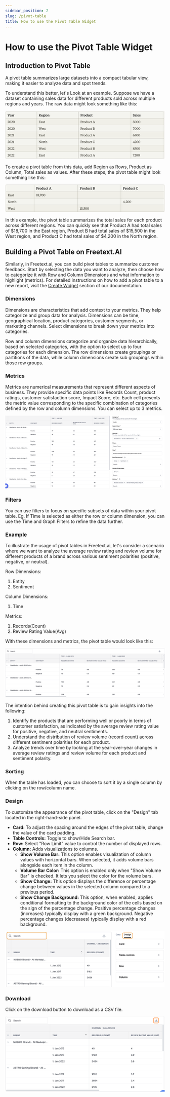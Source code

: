```yaml
---
sidebar_position: 2
slug: /pivot-table
title: How to use the Pivot Table Widget
---
```


# How to use the Pivot Table Widget

## Introduction to Pivot Table

A pivot table summarizes large datasets into a compact tabular view, making it easier to analyze data and spot trends. 

To understand this  better, let's Look at an example. Suppose we have a dataset containing sales data for different products sold across multiple regions and years. The raw data might look something like this:

![raw-data](/img/help/guides/pivot-table/raw-data.png)

To create a pivot table from this data, add Region as Rows, Product as Column, Total sales as values. After these steps, the pivot table might look something like this:

![pivot-example](/img/help/guides/pivot-table/pivot-example.png)

In this example, the pivot table summarizes the total sales for each product across different regions. You can quickly see that Product A had total sales of $18,700 in the East region, Product B had total sales of $15,500 in the West region, and Product C had total sales of $4,200 in the North region.

## Building a Pivot Table on Freetext.AI

Similarly, in Freetext.ai, you can build pivot tables to summarize customer feedback. Start by selecting the data you want to analyze, then choose how to categorize it with Row and Column Dimensions and what information to highlight (metrics). For detailed instructions on how to add a pivot table to a new report, visit the [Create Widget](/reports/widgets.md) section of our documentation.

### Dimensions

Dimensions are characteristics that add context to your metrics. They help categorize and group data for analysis. Dimensions can be time, geographical location, product categories, customer segments, or marketing channels. Select dimensions to break down your metrics into categories.

Row and column dimensions categorize and organize data hierarchically, based on selected categories, with the option to select up to four categories for each dimension. The row dimensions create groupings or partitions of the data, while column dimensions create sub groupings within those row groups. 

### Metrics

Metrics are numerical measurements that represent different aspects of business. They provide specific data points like Records Count, product ratings, customer satisfaction score, Impact Score, etc. Each cell presents the metric value corresponding to the specific combination of categories defined by the row and column dimensions. You can select up to 3 metrics.

![create-pivot](/img/help/guides/pivot-table/create-pivot-table.png)

### Filters

You can use filters to focus on specific subsets of data within your pivot table. Eg. If Time is selected as either the row or column dimension, you can use the Time and Graph Filters to refine the data further.

### Example

To illustrate the usage of pivot tables in Freetext.ai, let's consider a scenario where we want to analyze the average review rating and review volume for different products of a brand across various sentiment polarities (positive, negative, or neutral).

Row Dimensions:
1. Entity
2. Sentiment
   
Column Dimensions:
1. Time
   
Metrics:
1. Records(Count)
2. Review Rating Value(Avg)

With these dimensions and metrics, the pivot table would look like this:

![pivot-example-freetext](/img/help/guides/pivot-table/pivot-example-freetext.png)

The intention behind creating this pivot table is to gain insights into the following:

1. Identify the products that are performing well or poorly in terms of customer satisfaction, as indicated by the average review rating value for positive, negative, and neutral sentiments.
2. Understand the distribution of review volume (record count) across different sentiment polarities for each product.
3. Analyze trends over time by looking at the year-over-year changes in average review ratings and review volume for each product and sentiment polarity.

### Sorting

When the table has loaded, you can choose to sort it by a single column by clicking on the row/column name.

### Design

To customize the appearance of the pivot table, click on the "Design" tab located in the right-hand-side panel.

- **Card:** To adjust the spacing around the edges of the pivot table, change the value of the card padding.
- **Table Controls:** Toggle to show/Hide Search bar.
- **Row:** Select "Row Limit" value to control the number of displayed rows. 
- **Column:** Adds visualizations to columns. 
  - **Show Volume Bar:** This option enables visualization of column values with horizontal bars. When selected, it adds volume bars alongside each item in the column.
  - **Volume Bar Color:** This option is enabled only when "Show Volume Bar" is checked. It lets you select the color for the volume bars.
  - **Show Change:** This option displays the difference or percentage change between values in the selected column compared to a previous period.
  - **Show Change Background:** This option, when enabled, applies conditional formatting to the background color of the cells based on the sign of the percentage change. Positive percentage changes (increases) typically display with a green background. Negative percentage changes (decreases) typically display with a red background.

![design](/img/help/guides/pivot-table/design.png)

### Download

Click on the download button to download as a CSV file.

![download](/img/help/guides/pivot-table/pivot-download.png)


